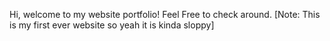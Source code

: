 Hi, welcome to my website portfolio! Feel Free to check around. 
[Note: This is my first ever website so yeah it is kinda sloppy]
